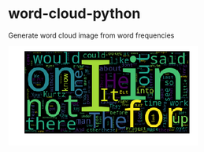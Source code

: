 # word-cloud-python

Generate word cloud image from word frequencies

![Word Cloud](word-cloud-heart-darkness.png)

